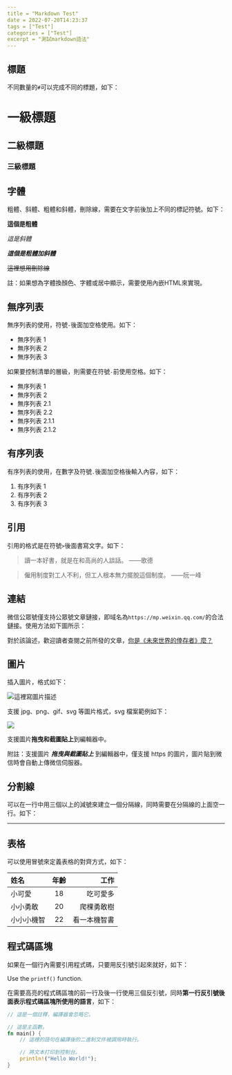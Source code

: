 ```yaml
---
title = "Markdown Test"
date = 2022-07-20T14:23:37
tags = ["Test"]
categories = ["Test"]
excerpt = "測試markdown語法"
---
```


## 標題

不同數量的`#`可以完成不同的標題，如下：

# 一級標題

## 二級標題

### 三級標題

## 字體

粗體、斜體、粗體和斜體，刪除線，需要在文字前後加上不同的標記符號。如下：

**這個是粗體**

_這是斜體_

**_這個是粗體加斜體_**

~~這裡想用刪除線~~

註：如果想為字體換顏色、字體或居中顯示，需要使用內嵌HTML來實現。

## 無序列表

無序列表的使用，符號`-`後面加空格使用。如下：

- 無序列表 1
- 無序列表 2
- 無序列表 3

如果要控制清單的層級，則需要在符號`-`前使用空格。如下：

- 無序列表 1
- 無序列表 2
- 無序列表 2.1
- 無序列表 2.2
- 無序列表 2.1.1
- 無序列表 2.1.2

## 有序列表

有序列表的使用，在數字及符號`.`後面加空格後輸入內容，如下：

1. 有序列表 1
2. 有序列表 2
3. 有序列表 3

## 引用

引用的格式是在符號`>`後面書寫文字。如下：

> 讀一本好書，就是在和高尚的人談話。 ——歌德

> 僱用制度對工人不利，但工人根本無力擺脫這個制度。 ——阮一峰

## 連結

微信公眾號僅支持公眾號文章鏈接，即域名為`https://mp.weixin.qq.com/`的合法鏈接。使用方法如下圖所示：

對於該論述，歡迎讀者查閱之前所發的文章，[你是《未來世界的倖存者》麼？ ](https://mp.weixin.qq.com/s/s5IhxV2ooX3JN_X416nidA)
<a id="jump_8"></a>

## 圖片

插入圖片，格式如下：

![這裡寫圖片描述](https://www.nginx.cn/wp-content/uploads/2020/03/qrcode_for_gh_82cf87d482f0_258.jpg)

支援 jpg、png、gif、svg 等圖片格式，svg 檔案範例如下：

![](https://markdown.com.cn/images/i-am-svg.svg)

支援圖片**拖曳和截圖貼上**到編輯器中。

附註：支援圖片 **_拖曳與截圖貼上_** 到編輯器中，僅支援 https 的圖片，圖片貼到微信時會自動上傳微信伺服器。

## 分割線

可以在一行中用三個以上的減號來建立一個分隔線，同時需要在分隔線的上面空一行。如下：

---

## 表格

可以使用冒號來定義表格的對齊方式，如下：

| 姓名       | 年齡 |         工作 |
| :--------- | :--: | -----------: |
| 小可愛     |  18  |     吃可愛多 |
| 小小勇敢   |  20  |   爬棵勇敢樹 |
| 小小小機智 |  22  | 看一本機智書 |

## 程式碼區塊

如果在一個行內需要引用程式碼，只要用反引號引起來就好，如下：

Use the `printf()` function.

在需要高亮的程式碼區塊的前一行及後一行使用三個反引號，同時**第一行反引號後面表示程式碼區塊所使用的語言**，如下：

```rust
// 這是一個註釋，編譯器會忽略它。

// 這是主函數。
fn main() {
    // 這裡的語句在編譯後的二進制文件被調用時執行。

    // 將文本打印到控制台。
    println!("Hello World!");
}
```
